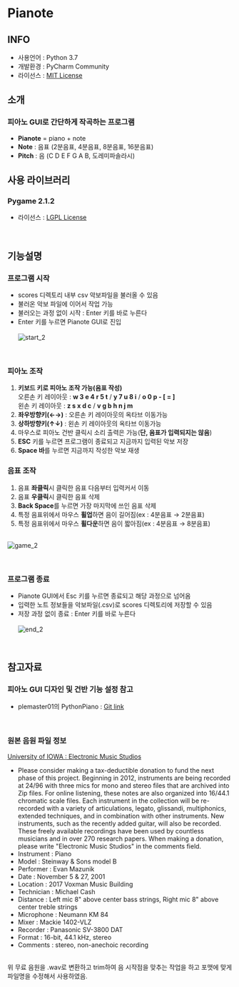 # Pianote

## INFO
+ 사용언어 : Python 3.7  
+ 개발환경 : PyCharm Community  
+ 라이선스 : [MIT License](https://opensource.org/licenses/MIT)

## 소개
### 피아노 GUI로 간단하게 작곡하는 프로그램  
+ **Pianote** = piano + note
+ **Note** : 음표 (2분음표, 4분음표, 8분음표, 16분음표)  
+ **Pitch** : 음 (C D E F G A B, 도레미파솔라시)

## 사용 라이브러리
### Pygame 2.1.2
+ 라이선스 : [LGPL License](https://www.pygame.org/docs/LGPL.txt)

<br/>

## 기능설명

### 프로그램 시작
  + scores 디렉토리 내부 csv 악보파일을 불러올 수 있음
  + 불러온 악보 파일에 이어서 작업 가능
  + 불러오는 과정 없이 시작 : Enter 키를 바로 누른다
  + Enter 키를 누르면 Pianote GUI로 진입  
<br/>![start_2](https://user-images.githubusercontent.com/77103814/206885108-816fc00f-cd57-4183-bb7d-064344dfd41f.png)  

  <br/>

### 피아노 조작
1. **키보드 키로 피아노 조작 가능(음표 작성)**  
오른손 키 레이아웃 : **w 3 e 4 r 5 t**  /  **y 7 u 8 i**  /  **o 0 p - [ = ]**  
왼손 키 레이아웃 : **z s x d c**  /  **v g b h n j m**
1. **좌우방향키(←→)** : 오른손 키 레이아웃의 옥타브 이동가능
1. **상하방향키(↑↓)** : 왼손 키 레이아웃의 옥타브 이동가능
1. 마우스로 피아노 건반 클릭시 소리 출력은 가능(**단, 음표가 입력되지는 않음**)
1. **ESC** 키를 누르면 프로그램이 종료되고 지금까지 입력된 악보 저장
1. **Space 바**를 누르면 지금까지 작성한 악보 재생  

### 음표 조작
1. 음표 **좌클릭**시 클릭한 음표 다음부터 입력커서 이동
1. 음표 **우클릭**시 클릭한 음표 삭제
1. **Back Space**를 누르면 가장 마지막에 쓰인 음표 삭제
1. 특정 음표위에서 마우스 **휠업**하면 음이 길어짐(ex : 4분음표 → 2분음표)
1. 특정 음표위에서 마우스 **휠다운**하면 음이 짧아짐(ex : 4분음표 → 8분음표)  

<br/>![game_2](https://user-images.githubusercontent.com/77103814/206885140-084013a6-103f-4dad-81e0-f3555dadb5d3.png)  

<br/>

### 프로그램 종료
  + Pianote GUI에서 Esc 키를 누르면 종료되고 해당 과정으로 넘어옴 
  + 입력한 노트 정보들을 악보파일(.csv)로 scores 디렉토리에 저장할 수 있음
  + 저장 과정 없이 종료 : Enter 키를 바로 누른다  
<br/>![end_2](https://user-images.githubusercontent.com/77103814/206885116-6d685677-657d-4659-a4b3-c6f00f5d9b3c.png)  

<br/>

## 참고자료

### 피아노 GUI 디자인 및 건반 기능 설정 참고
+ plemaster01의 PythonPiano : [Git link](https://github.com/plemaster01/PythonPiano/blob/main/main.py)  
<br/>

### 원본 음원 파일 정보
[University of IOWA : Electronic Music Studios](https://theremin.music.uiowa.edu/MISpiano.html)  
+ Please consider making a tax-deductible donation to fund the next phase of this project. Beginning in 2012, instruments are being recorded at 24/96 with three mics for mono and stereo files that are archived into Zip files. For online listening, these notes are also organized into 16/44.1 chromatic scale files. Each instrument in the collection will be re-recorded with a variety of articulations, legato, glissandi, multiphonics, extended techniques, and in combination with other instruments. New instruments, such as the recently added guitar, will also be recorded. These freely available recordings have been used by countless musicians and in over 270 research papers. When making a donation, please write "Electronic Music Studios" in the comments field.
+ Instrument :	Piano  
+ Model :	Steinway & Sons model B
+ Performer :	Evan Mazunik
+ Date :		November 5 & 27, 2001
+ Location :	2017 Voxman Music Building
+ Technician :	Michael Cash
+ Distance :	Left mic 8" above center bass strings, Right mic 8" above center treble strings
+ Microphone :	Neumann KM 84
+ Mixer :		Mackie 1402-VLZ
+ Recorder :	Panasonic SV-3800 DAT
+ Format :	16-bit, 44.1 kHz, stereo
+ Comments : stereo, non-anechoic recording
<br/>
위 무료 음원을 .wav로 변환하고  
trim하여 음 시작점을 맞추는 작업을 하고  
포맷에 맞게 파일명을 수정해서 사용하였음.  
<br/>
